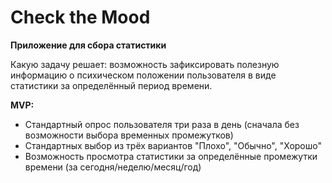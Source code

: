 # Check the Mood

**Приложение для сбора статистики**

Какую задачу решает: возможность зафиксировать полезную информацию о психическом положении пользователя в виде статистики за определённый период времени.

**MVP:**

* Стандартный опрос пользователя три раза в день (сначала без возможности выбора временных промежутков)
* Стандартных выбор из трёх вариантов "Плохо", "Обычно", "Хорошо"
* Возможность просмотра статистики за определённые промежутки времени (за сегодня/неделю/месяц/год)
